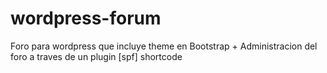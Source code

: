 # wordpress-forum
Foro para wordpress que incluye theme en Bootstrap + Administracion del foro a traves de un plugin
[spf] shortcode
